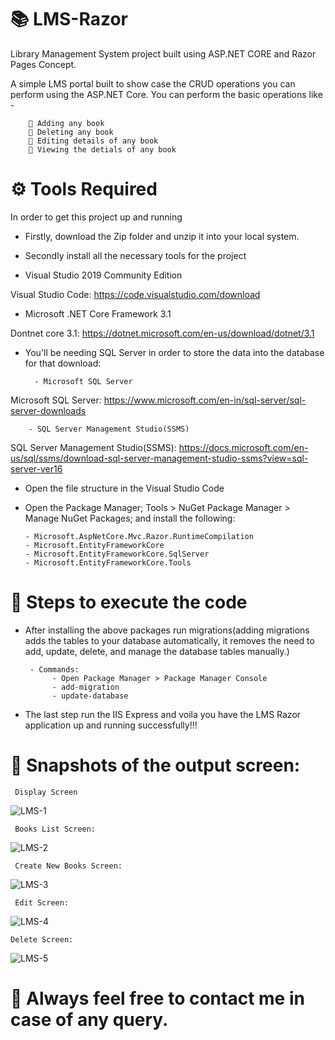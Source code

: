 # 📚 LMS-Razor
Library Management System project built using ASP.NET CORE and Razor Pages Concept. 

A simple LMS portal built to show case the CRUD operations you can perform using the ASP.NET Core. You can perform the basic operations like -

        🔸 Adding any book
        🔸 Deleting any book
        🔸 Editing details of any book
        🔸 Viewing the detials of any book

# ⚙️ Tools Required
In order to get this project up and running 
- Firstly, download the Zip folder and unzip it into your local system.
- Secondly install all the necessary tools for the project

- Visual Studio 2019 Community Edition 

Visual Studio Code: https://code.visualstudio.com/download

- Microsoft .NET Core Framework 3.1 

Dontnet core 3.1: https://dotnet.microsoft.com/en-us/download/dotnet/3.1

- You'll be needing SQL Server in order to store the data into the database for that download:
        
        - Microsoft SQL Server 
Microsoft SQL Server: https://www.microsoft.com/en-in/sql-server/sql-server-downloads

           
        - SQL Server Management Studio(SSMS)
SQL Server Management Studio(SSMS): https://docs.microsoft.com/en-us/sql/ssms/download-sql-server-management-studio-ssms?view=sql-server-ver16

- Open the file structure in the Visual Studio Code
- Open the Package Manager; Tools > NuGet Package Manager >  Manage NuGet Packages; and install the following:

      - Microsoft.AspNetCore.Mvc.Razor.RuntimeCompilation
      - Microsoft.EntityFrameworkCore
      - Microsoft.EntityFrameworkCore.SqlServer
      - Microsoft.EntityFrameworkCore.Tools
      
# 👾 Steps to execute the code
- After installing the above packages run migrations(adding migrations adds the tables to your database automatically, it removes the need to add, update, delete, and manage the database tables manually.)
       
       - Commands: 
            - Open Package Manager > Package Manager Console 
            - add-migration
            - update-database

- The last step run the IIS Express and voila you have the LMS Razor application up and running successfully!!!

# 📸 Snapshots of the output screen:


     Display Screen

![LMS-1](https://user-images.githubusercontent.com/65856784/176651440-784e44cd-3fc1-438a-8c74-c5483d1d4ce6.png)


     Books List Screen:
               
![LMS-2](https://user-images.githubusercontent.com/65856784/176651512-55bbd028-4ba9-408f-b386-f3d04a459e5f.png)
    
    
     Create New Books Screen:
                
![LMS-3](https://user-images.githubusercontent.com/65856784/176651493-1379c674-515c-4474-8f29-7cfc7e6e8557.png)
 
 
     Edit Screen:
                
![LMS-4](https://user-images.githubusercontent.com/65856784/176651502-2f0e0757-9250-4f3e-83ec-d90ec2df027d.png)
   
   
    Delete Screen:
                
![LMS-5](https://user-images.githubusercontent.com/65856784/176651509-97f39689-de20-4872-ad59-ba429e2f1364.png)


# 📧 Always feel free to contact me in case of any query.
